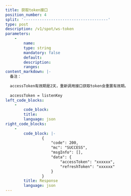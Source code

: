 ```yaml
---
title: 获取token接口
position_number: 4
split: '-------------------------------------'
type: post
description: /v1/spot/ws-token
parameters:
    -
        name:
        type: string
        mandatory: false
        default:
        description:
        ranges:
content_markdown: |-
  备注：
  
  accessToken有效期是2天，重新调用接口获取token会重置有效期。
  
  accessToken = listenKey
left_code_blocks:
    -
        code_block:
        title:
        language: json
right_code_blocks:
    -
        code_block: |-
                {
                    "code": 200,
                    "mc": "SUCCESS",
                    "msgInfo": [],
                    "data": {
                        "accessToken": "xxxxxx",
                        "refreshToken": "xxxxxx"
                    }
                }
        title: Response
        language: json
---
```


